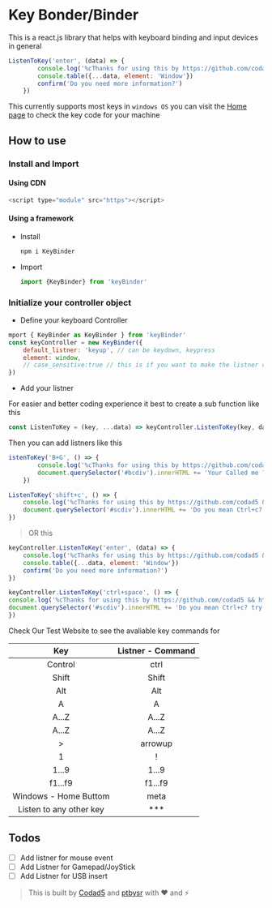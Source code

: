 # Key Bonder/Binder

This is a react.js library that helps with keyboard binding and input devices in general

```js
ListenToKey('enter', (data) => {
        console.log('%cThanks for using this by https://github.com/codad5 && https://github.com/ptbysr', 'background:blue;color:white;width:100%;height:50px;font-size:20px;')
        console.table({...data, element: 'Window'})
        confirm('Do you need more information?')
    })
```

This currently supports most keys in `windows OS` you can visit the [Home page]() to check the key code for your machine 

## How to use
### Install and Import

#### Using CDN
```js
<script type="module" src="https"></script>
```

#### Using a framework
- Install
    ```bash
    npm i KeyBinder
    ```
- Import
    ```js
    import {KeyBinder} from 'keyBinder'
    ```
        
### Initialize your controller object

- Define your keyboard Controller
```js
mport { KeyBinder as KeyBinder } from 'keyBinder'
const keyController = new KeyBinder({
    default_listner: 'keyup', // can be keydown, keypress
    element: window,
    // case_sensitive:true // this is if you want to make the listner case sensitive
})
```

- Add your listner

For easier and better coding experience it best to create a sub function like this 
```js
const ListenToKey = (key, ...data) => keyController.ListenToKey(key, data)
```
Then you can add listners like this 
```js 
istenToKey('B+G', () => {
        console.log('%cThanks for using this by https://github.com/codad5 && https://github.com/ptbysr', 'background:blue;color:white;width:100%;height:50px;font-size:20px;')
        document.querySelector('#bcdiv').innerHTML += 'Your Called me ?'
    })

ListenToKey('shift+c', () => {
    console.log('%cThanks for using this by https://github.com/codad5 && https://github.com/ptbysr', 'background:blue;color:white;width:100%;height:50px;font-size:20px;')
    document.querySelector('#scdiv').innerHTML += 'Do you mean Ctrl+c? try Ctrl+c'
})

```
> OR this
```js
keyController.ListenToKey('enter', (data) => {
    console.log('%cThanks for using this by https://github.com/codad5 && https://github.com/ptbysr', 'background:blue;color:white;width:100%;height:50px;font-size:20px;')
    console.table({...data, element: 'Window'})
    confirm('Do you need more information?')
})

keyController.ListenToKey('ctrl+space', () => {
console.log('%cThanks for using this by https://github.com/codad5 && https://github.com/ptbysr', 'background:blue;color:white;width:100%;height:50px;font-size:20px;')
document.querySelector('#scdiv').innerHTML += 'Do you mean Ctrl+c? try Ctrl+c'
})
```

Check Our Test Website to see the avaliable key commands for


| Key | Listner - Command | 
| :---: | :---: | 
| Control | ctrl |
| Shift | Shift |
| Alt | Alt |
| A | A |
| A...Z | A...Z | 
| A...Z | A...Z | 
| > | arrowup |
1 | !
1...9 | 1...9
f1...f9 | f1...f9
Windows - Home Buttom | meta
| Listen to any other key | ***

## Todos
- [ ] Add listner for mouse event
- [ ] Add Listner for Gamepad/JoyStick
- [ ] Add Listner for USB insert

> This is built by [Codad5](https://github.com/codad5) and [ptbysr](https://github.com/ptbysr) with ❤ and ⚡

